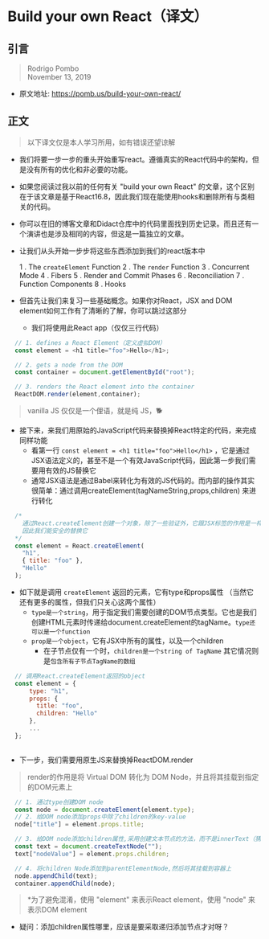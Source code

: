 # Build your own React（译文）

## 引言

> Rodrigo Pombo <br>November 13, 2019

- 原文地址: https://pomb.us/build-your-own-react/

## 正文

> 以下译文仅是本人学习所用，如有错误还望谅解

- 我们将要一步一步的重头开始重写react。遵循真实的React代码中的架构，但是没有所有的优化和非必要的功能。

- 如果您阅读过我以前的任何有关 "build your own React" 的文章，这个区别在于该文章是基于React16.8，因此我们现在能使用hooks和删除所有与类相关的代码。

- 你可以在旧的博客文章和Didact仓库中的代码里面找到历史记录。而且还有一个演讲也是涉及相同的内容，但这是一篇独立的文章。

- 让我们从头开始一步步将这些东西添加到我们的react版本中

  1 . The `createElement` Function
  2 . The `render` Function
  3 . Concurrent Mode
  4 . Fibers
  5 . Render and Commit Phases
  6 . Reconciliation
  7 . Function Components
  8 . Hooks
    
    
- 但首先让我们来复习一些基础概念。如果你对React，JSX and DOM element如何工作有了清晰的了解，你可以跳过这部分
  - 我们将使用此React app（仅仅三行代码）
```javascript
  // 1. defines a React Element（定义虚拟DOM）
  const element = <h1 title="foo">Hello</h1>;

  // 2. gets a node from the DOM
  const container = document.getElementById("root");

  // 3. renders the React element into the container
  ReactDOM.render(element,container);
```

> vanilla JS 仅仅是一个俚语，就是纯 JS，🐕

- 接下来，来我们用原始的JavaScript代码来替换掉React特定的代码，来完成同样功能
  - 看第一行 `const element = <h1 title="foo">Hello</h1>` ，它是通过JSX语法定义的，甚至不是一个有效JavaScript代码，因此第一步我们需要用有效的JS替换它
  - 通常JSX语法是通过Babel来转化为有效的JS代码的。而内部的操作其实很简单：通过调用createElement(tagNameString,props,children) 来进行转化

```javascript
  /* 
    通过React.createElement创建一个对象，除了一些验证外，它跟JSX标签的作用是一样的
    因此我们能安全的替换它
  */
  const element = React.createElement(
    "h1",
    { title: "foo" },
    "Hello"
  );
```

- 如下就是调用 `createElement` 返回的元素，它有type和props属性
  （当然它还有更多的属性，但我们只关心这两个属性）
  - `type是一个string`，用于指定我们需要创建的DOM节点类型。它也是我们创建HTML元素时传递给document.createElement的tagName。`type还可以是一个function`
  - `prop是一个object`，它有JSX中所有的属性，以及一个children
    - 在子节点仅有一个时，`children是一个string of TagName`
      其它情况则是`包含所有子节点TagName的数组`

```javascript
  // 调用React.createElement返回的object
  const element = {
      type: "h1", 
      props: {
        title: "foo",
      	children: "Hello"
      },
      ...
  };
      
```

- 下一步，我们需要用原生JS来替换掉ReactDOM.render
> render的作用是将 Virtual DOM 转化为 DOM Node，并且将其挂载到指定的DOM元素上

```javascript
  // 1. 通过type创建DOM node
  const node = document.createElement(element.type);
  // 2. 给DOM node添加props中除了children的key-value
  node["title"] = element.props.title;

  // 3. 给DOM node添加children属性,采用创建文本节点的方法，而不是innerText（猜测是递归）
  const text = document.createTextNode("");
  text["nodeValue"] = element.props.children;

  // 4. 将children Node添加到parentElementNode,然后将其挂载到容器上
  node.appendChild(text);
  container.appendChild(node);

```

> *为了避免混淆，使用 "element" 来表示React element，使用 "node" 来表示DOM element

- 疑问：添加children属性哪里，应该是要采取递归添加节点才对呀？
